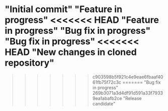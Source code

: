 "Initial commit" 
"Feature in progress" 
<<<<<<< HEAD
"Feature in progress" 
"Bug fix in progress" 
"Bug fix in progress" 
<<<<<<< HEAD
"New changes in cloned repository" 
=======
>>>>>>> c903598b5f921c4e9eae6fbaaf4061fb75f72c3c
=======
"Bug fix in progress"
>>>>>>> 269b3071a3d4df91d591a33f79339ea1abafb2ce
"Release candidate" 
